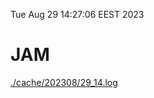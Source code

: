 Tue Aug 29 14:27:06 EEST 2023
# JAM
<a href='./cache/202308/29_14.log'>./cache/202308/29_14.log</a>
